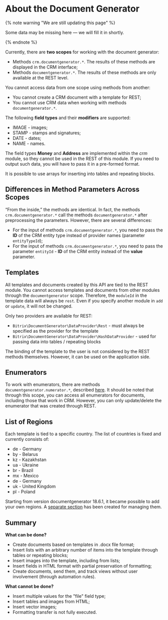 # About the Document Generator

{% note warning "We are still updating this page" %}

Some data may be missing here — we will fill it in shortly.

{% endnote %}

Currently, there are **two scopes** for working with the document generator:
- Methods `crm.documentgenerator.*`. The results of these methods are displayed in the CRM interface;
- Methods `documentgenerator.*`. The results of these methods are only available at the REST level.

You cannot access data from one scope using methods from another:
- You cannot create a CRM document with a template for REST;
- You cannot use CRM data when working with methods `documentgenerator.*`.

The following **field types** and their **modifiers** are supported:

- IMAGE - images;
- STAMP - stamps and signatures;
- DATE - dates;
- NAME - names.

The field types **Money** and **Address** are implemented within the *crm* module, so they cannot be used in the REST of this module. If you need to output such data, you will have to pass it in a pre-formed format.

It is possible to use arrays for inserting into tables and repeating blocks.

## Differences in Method Parameters Across Scopes

“From the inside,” the methods are identical. In fact, the methods `crm.documentgenerator.*` call the methods `documentgenerator.*` after preprocessing the parameters. However, there are several differences:
- For the input of methods `crm.documentgenerator.*`, you need to pass the **ID** of the CRM entity type instead of provider names (parameter `entityTypeId`);
- For the input of methods `crm.documentgenerator.*`, you need to pass the parameter `entityId` - **ID** of the CRM entity instead of the **value** parameter.

## Templates

All templates and documents created by this API are tied to the REST module. You cannot access templates and documents from other modules through the `documentgenerator` scope. Therefore, the `moduleId` in the template data will always be `rest`. Even if you specify another module in `add` or `update`, it will not be changed.

Only two providers are available for REST:

- `Bitrix\DocumentGenerator\DataProvider\Rest` - must always be specified as the provider for the template
- `Bitrix\DocumentGenerator\DataProvider\HashDataProvider` - used for passing data into tables / repeating blocks

The binding of the template to the user is not considered by the REST methods themselves. However, it can be used on the application side.

## Enumerators

To work with enumerators, there are methods `documentgenerator.numerator.*`, described [here](./numerators/index.md). It should be noted that through this scope, you can access all enumerators for documents, including those that work in CRM. However, you can only update/delete the enumerator that was created through REST.

## List of Regions

Each template is tied to a specific country. The list of countries is fixed and currently consists of:

- de - Germany
- by - Belarus
- kz - Kazakhstan
- ua - Ukraine
- br - Brazil
- mx - Mexico
- de - Germany
- uk - United Kingdom
- pl - Poland

Starting from version documentgenerator 18.6.1, it became possible to add your own regions. A [separate section](./region/index.md) has been created for managing them.

## Summary

**What can be done?**

- Create documents based on templates in .docx file format;
- Insert lists with an arbitrary number of items into the template through tables or repeating blocks;
- Insert images into the template, including from lists;
- Insert fields in HTML format with partial preservation of formatting;
- Create documents, send them, and track views without user involvement (through automation rules).

**What cannot be done?**

- Insert multiple values for the "file" field type;
- Insert tables and images from HTML;
- Insert vector images;
- Formatting transfer is not fully executed.